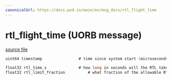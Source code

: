 ```yaml
---
canonicalUrl: https://docs.px4.io/main/en/msg_docs/rtl_flight_time
---
```


# rtl_flight_time (UORB message)



[source file](https://github.com/PX4/PX4-Autopilot/blob/release/1.13/msg/rtl_flight_time.msg)

```c
uint64 timestamp				# time since system start (microseconds)

float32 rtl_time_s				# how long in seconds will the RTL take
float32 rtl_limit_fraction			# what fraction of the allowable RTL time would be taken

```
